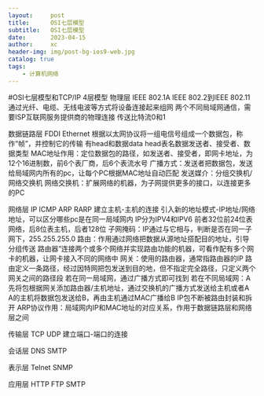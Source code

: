 ```yaml
---
layout:     post
title:      OSI七层模型
subtitle:   OSI七层模型
date:       2023-04-15
author:     xc
header-img: img/post-bg-ios9-web.jpg
catalog: true
tags:
    - 计算机网络
---
```

#OSI七层模型和TCP/IP 4层模型
物理层 IEEE 802.1A IEEE 802.2到IEEE 802.11
通过光纤、电缆、无线电波等方式将设备连接起来组网
两个不同局域网通信，需要ISP互联网服务提供商的物理连接
传送比特流0和1


数据链路层 FDDI Ethernet
根据以太网协议将一组电信号组成一个数据包，称作“帧”，并控制它的传输
有head和数据data
head表名数据发送者、接受者、数据类型
MAC地址作用：定位数据包的路径，如发送者、接受者，即网卡地址，为12个16进制数，前6个表厂商，后6个表流水号
广播方式：发送者把数据包，发送给局域网内所有的pc，让每个PC根据MAC地址自动匹配
发送媒介：分组交换机/网络交换机
网络交换机：扩展网络的机器，为子网提供更多的接口，以连接更多的PC


网络层 IP ICMP ARP RARP
建立主机-主机的连接
引入新的地址模式-IP地址/网络地址，可以区分哪些pc是在同一局域网内
IP分为IPV4和IPV6 前者32位前24位表网络，后8位表主机，后者128位
子网掩码：IP通过与它相与，判断是否在同一子网下，255.255.255.0
路由：作用通过网络把数据从源地址搭配目的地址，引导分组传送
路由器“连接两个或多个网络并实现路由功能的机器，可看作配有多个网卡的机器，让网卡接入不同的网络中
网关：使用的路由器，通常指路由器的IP
路由定义一条路径，经过因特网把包发送到目的地，但不指定完全路径，只定义两个网关之间的路径段
若在同一局域网，通过广播方式即可找到
若在不同局域网：A先将包根据网关添加路由器/主机地址，通过交换机的广播方式发送给主机或者A
A的主机将数据包发送给B，再由主机通过MAC广播给B
IP包不断被路由封装和拆开
ARP协议作用：局域网内IP和MAC地址的对应关系，作用于数据链路层和网络层之间


传输层 TCP UDP 
建立端口-端口的连接

会话层 DNS SMTP 

表示层 Telnet SNMP

应用层 HTTP FTP SMTP